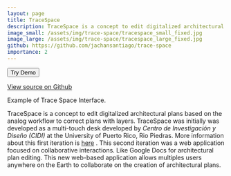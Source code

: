 ```yaml
---
layout: page
title: TraceSpace
description: TraceSpace is a concept to edit digitalized architectural plans based on the analog workflow to correct plans with layers.
image_small: /assets/img/trace-space/tracespace_small_fixed.jpg
image_large: /assets/img/trace-space/tracespace_large_fixed.jpg
github: https://github.com/jachansantiago/trace-space
importance: 2
---
```


<!-- Place this tag in your head or just before your close body tag. -->
<script async defer src="https://buttons.github.io/buttons.js"></script>


<a href="/trace-space/" target="_blank"><button type="button" class="btn btn-primary">
  Try Demo
</button></a>


<!-- Place this tag where you want the button to render. -->
<a class="github-button" href="https://github.com/jachansantiago/trace-space" data-color-scheme="no-preference: light; light: light; dark: light;" data-size="large" aria-label="View on Github">View source on Github</a>


<div class="row">
    <div class="col-sm mt-3 mt-md-0">
        <a href="/trace-space/">
        <img class="img-fluid rounded z-depth-1" src="{{ '/assets/img/trace-space/tracespace_large.jpg' | relative_url }}" alt="" title="Plotbee Image"/>
        </a>
    </div>
</div>
<div class="caption">
    Example of Trace Space Interface.
</div>



TraceSpace is a concept to edit digitalized architectural plans based on the analog workflow to correct plans with layers. TraceSpace was initially was developed as a multi-touch desk developed by _Centro de Investigación y Diseño (CIDI)_ at the University of Puerto Rico, Rio Piedras. More information about this first iteration is [here](https://cidi.online/?page_id=2606) . This second iteration was a web application focused on collaborative interactions. Like Google Docs for architectural plan editing. This new web-based application allows multiples users anywhere on the Earth to collaborate on the creation of architectural plans.